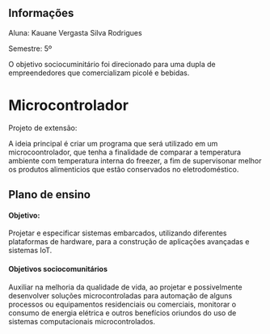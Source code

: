 
## Informações
Aluna: Kauane Vergasta Silva Rodrigues

Semestre: 5º

O objetivo sociocuminitário foi direcionado para uma dupla de empreendedores que comercializam picolé e bebidas.


# Microcontrolador
Projeto de extensão:

A ideia principal é criar um programa que será utilizado em um microcoontrolador, que tenha a finalidade de comparar a temperatura ambiente com temperatura interna do freezer, a fim de supervisonar melhor os produtos alimenticios que estão conservados no eletrodoméstico.

## Plano de ensino

#### Objetivo:
Projetar e especificar sistemas embarcados, utilizando diferentes plataformas de hardware, para a
construção de aplicações avançadas e sistemas IoT.

#### Objetivos sociocomunitários
Auxiliar na melhoria da qualidade de vida, ao projetar e possivelmente desenvolver soluções
microcontroladas para automação de alguns processos ou equipamentos residenciais ou comerciais,
monitorar o consumo de energia elétrica e outros benefícios oriundos do uso de sistemas
computacionais microcontrolados.
